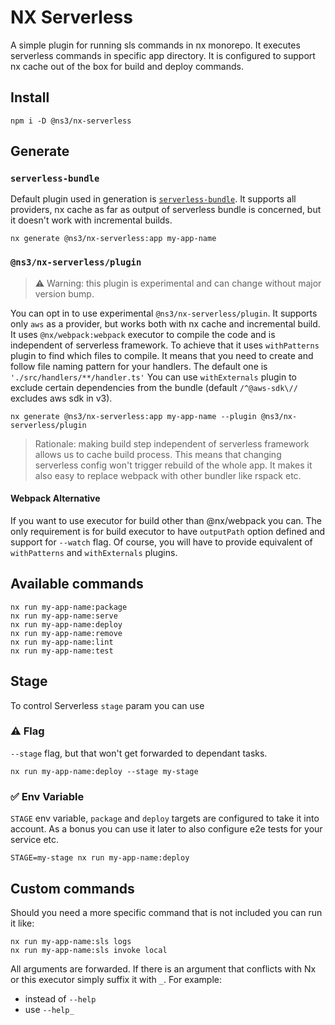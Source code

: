 # NX Serverless

A simple plugin for running sls commands in nx monorepo.
It executes serverless commands in specific app directory.
It is configured to support nx cache out of the box for build and deploy commands.

## Install

```
npm i -D @ns3/nx-serverless
```

## Generate

### `serverless-bundle`

Default plugin used in generation is [`serverless-bundle`](https://www.npmjs.com/package/serverless-bundle).
It supports all providers, nx cache as far as output of serverless bundle is concerned, but it doesn't work with incremental builds.

```
nx generate @ns3/nx-serverless:app my-app-name
```

### `@ns3/nx-serverless/plugin`

> ⚠️ Warning: this plugin is experimental and can change without major version bump.

You can opt in to use experimental `@ns3/nx-serverless/plugin`.
It supports only `aws` as a provider, but works both with nx cache and incremental build.
It uses `@nx/webpack:webpack` executor to compile the code and is independent of serverless framework.
To achieve that it uses `withPatterns` plugin to find which files to compile.
It means that you need to create and follow file naming pattern for your handlers.
The default one is `'./src/handlers/**/handler.ts'`
You can use `withExternals` plugin to exclude certain dependencies from the bundle (default `/^@aws-sdk\//` excludes aws sdk in v3).

```
nx generate @ns3/nx-serverless:app my-app-name --plugin @ns3/nx-serverless/plugin
```


> Rationale: making build step independent of serverless framework allows us to cache build process.
> This means that changing serverless config won't trigger rebuild of the whole app.
> It makes it also easy to replace webpack with other bundler like rspack etc.

#### Webpack Alternative

If you want to use executor for build other than @nx/webpack you can.
The only requirement is for build executor to have `outputPath` option defined and support for `--watch` flag.
Of course, you will have to provide equivalent of `withPatterns` and `withExternals` plugins.

## Available commands

```
nx run my-app-name:package
nx run my-app-name:serve
nx run my-app-name:deploy
nx run my-app-name:remove
nx run my-app-name:lint
nx run my-app-name:test
```

## Stage

To control Serverless `stage` param you can use

### ⚠️ Flag

`--stage` flag, but that won't get forwarded to dependant tasks.

```shell
nx run my-app-name:deploy --stage my-stage
```

### ✅ Env Variable

`STAGE` env variable, `package` and `deploy` targets are configured to take it into account.
As a bonus you can use it later to also configure e2e tests for your service etc.

```shell
STAGE=my-stage nx run my-app-name:deploy
```

## Custom commands

Should you need a more specific command that is not included you can run it like:

```
nx run my-app-name:sls logs
nx run my-app-name:sls invoke local
```

All arguments are forwarded.
If there is an argument that conflicts with Nx or this executor simply suffix it with `_`.
For example:

- instead of `--help`
- use `--help_`
